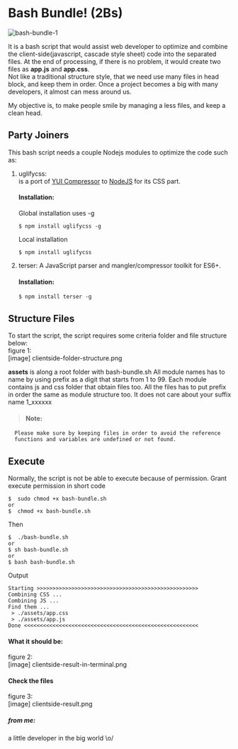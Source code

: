 # Bash Bundle! (2Bs)
![bash-bundle-1](https://user-images.githubusercontent.com/227092/76992204-7439e080-697d-11ea-9525-76388ed6d1e8.png)

It is a bash script that would assist web developer to optimize and combine the client-side(javascript, cascade style sheet) code into the separated files. At the end of processing, if there is no problem, it would create two files as **app.js** and **app.css**.\
Not like a traditional structure style, that we need use many files in head block, and keep them in order. 
Once a project becomes a big with many developers, it almost can mess around us.

My objective is, to make people smile by managing a less files, and keep a clean head. 

## Party Joiners

This bash script needs a couple Nodejs modules to optimize the code such as:
1. uglifycss: \
    is a port of [YUI Compressor](https://github.com/yui/yuicompressor) to [NodeJS](http://nodejs.org/) for its CSS part.
	#### Installation:
	Global installation uses -g
	```
    $ npm install uglifycss -g
    ```
	Local installation
	```
    $ npm install uglifycss
    ```
	
2. terser: A JavaScript parser and mangler/compressor toolkit for ES6+.
	#### Installation:
	```
    $ npm install terser -g
	```

## Structure Files

To start the script, the script requires some criteria folder and file structure below:\
figure 1:\
[image] clientside-folder-structure.png



**assets** is along a root folder with bash-bundle.sh
All module names has to name by using prefix as a digit that starts from 1 to 99.
Each module contains js and css folder that obtain files too.
All the files has to put prefix in order the same as module structure too.
It does not care about your suffix name 1_xxxxxx

> #### Note:
	  Please make sure by keeping files in order to avoid the reference
	  functions and variables are undefined or not found.

## Execute

Normally, the script is not be able to execute because of permission. Grant execute permission in short code
```
$  sudo chmod +x bash-bundle.sh
or
$  chmod +x bash-bundle.sh

```
Then
```
$  ./bash-bundle.sh
or
$ sh bash-bundle.sh
or
$ bash bash-bundle.sh
```
Output
```
Starting >>>>>>>>>>>>>>>>>>>>>>>>>>>>>>>>>>>>>>>>>>>>>>>>>>>
Combining CSS ...
Combining JS ...
Find them ...
 > ./assets/app.css
 > ./assets/app.js
Done <<<<<<<<<<<<<<<<<<<<<<<<<<<<<<<<<<<<<<<<<<<<<<<<<<<<<<<
```

#### What it should be:
figure 2:\
[image] clientside-result-in-terminal.png
#### Check the files
figure 3:\
[image] clientside-result.png

##### from me: 
a little developer in the big world \o/
